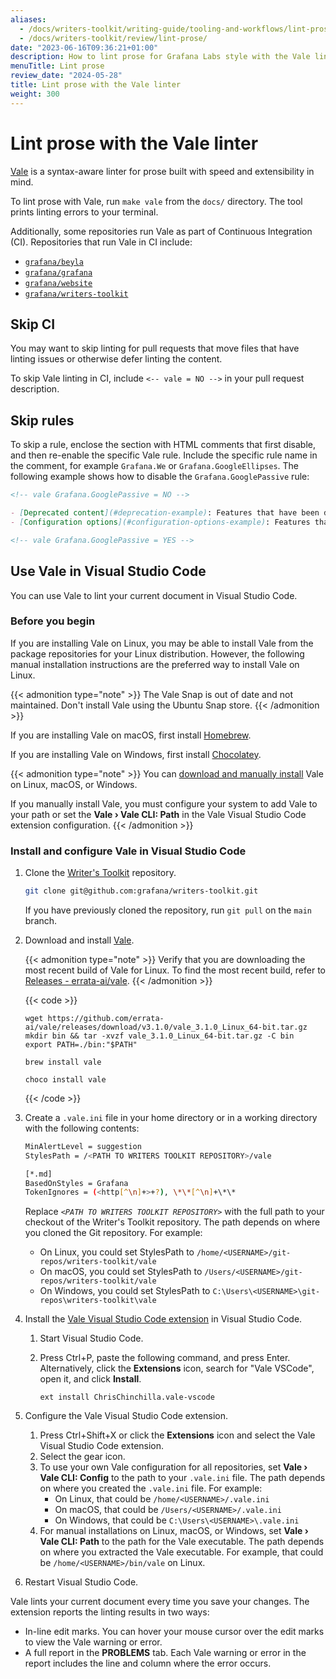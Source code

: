 ```yaml
---
aliases:
  - /docs/writers-toolkit/writing-guide/tooling-and-workflows/lint-prose/
  - /docs/writers-toolkit/review/lint-prose/
date: "2023-06-16T09:36:21+01:00"
description: How to lint prose for Grafana Labs style with the Vale linter.
menuTitle: Lint prose
review_date: "2024-05-28"
title: Lint prose with the Vale linter
weight: 300
---
```


# Lint prose with the Vale linter

[Vale](https://github.com/errata-ai/vale) is a syntax-aware linter for prose built with speed and extensibility in mind.

To lint prose with Vale, run `make vale` from the `docs/` directory.
The tool prints linting errors to your terminal.

Additionally, some repositories run Vale as part of Continuous Integration (CI).
Repositories that run Vale in CI include:

- [`grafana/beyla`](https://github.com/grafana/beyla/blob/main/.github/workflows/vale.yml)
- [`grafana/grafana`](https://github.com/grafana/grafana/blob/main/.github/workflows/vale.yml)
- [`grafana/website`](https://github.com/grafana/website/blob/master/.github/workflows/vale.yml)
- [`grafana/writers-toolkit`](https://github.com/grafana/writers-toolkit/blob/main/.github/workflows/validate-documentation.yml#L78-L88)

## Skip CI

You may want to skip linting for pull requests that move files that have linting issues or otherwise defer linting the content.

To skip Vale linting in CI, include `<-- vale = NO -->` in your pull request description.

## Skip rules

To skip a rule, enclose the section with HTML comments that first disable, and then re-enable the specific Vale rule. Include the specific rule name in the comment, for example `Grafana.We` or `Grafana.GoogleEllipses`. The following example shows how to disable the `Grafana.GooglePassive` rule:

```markdown
<!-- vale Grafana.GooglePassive = NO -->

- [Deprecated content](#deprecation-example): Features that have been deprecated, but still need to be documented for some time.
- [Configuration options](#configuration-options-example): Features that have several ways they can be configured.

<!-- vale Grafana.GooglePassive = YES -->
```

## Use Vale in Visual Studio Code

You can use Vale to lint your current document in Visual Studio Code.

### Before you begin

If you are installing Vale on Linux, you may be able to install Vale from the package repositories for your Linux distribution.
However, the following manual installation instructions are the preferred way to install Vale on Linux.

{{< admonition type="note" >}}
The Vale Snap is out of date and not maintained.
Don't install Vale using the Ubuntu Snap store.
{{< /admonition >}}

If you are installing Vale on macOS, first install [Homebrew](https://brew.sh/).

If you are installing Vale on Windows, first install [Chocolatey](https://chocolatey.org/install).

{{< admonition type="note" >}}
You can [download and manually install](https://vale.sh/docs/vale-cli/installation/#github-releases) Vale on Linux, macOS, or Windows.

If you manually install Vale, you must configure your system to add Vale to your path or set the **Vale › Vale CLI: Path** in the Vale Visual Studio Code extension configuration.
{{< /admonition >}}

### Install and configure Vale in Visual Studio Code

1. Clone the [Writer's Toolkit](https://github.com/grafana/writers-toolkit/) repository.

   ```bash
   git clone git@github.com:grafana/writers-toolkit.git
   ```

   If you have previously cloned the repository, run `git pull` on the `main` branch.

1. Download and install [Vale](https://vale.sh/docs/vale-cli/installation/).

   {{< admonition type="note" >}}
   Verify that you are downloading the most recent build of Vale for Linux.
   To find the most recent build, refer to [Releases - errata-ai/vale](https://github.com/errata-ai/vale/releases).
   {{< /admonition >}}

   {{< code >}}

   ```linux-cli
   wget https://github.com/errata-ai/vale/releases/download/v3.1.0/vale_3.1.0_Linux_64-bit.tar.gz
   mkdir bin && tar -xvzf vale_3.1.0_Linux_64-bit.tar.gz -C bin
   export PATH=./bin:"$PATH"
   ```

   ```macos
   brew install vale
   ```

   ```windows
   choco install vale
   ```

   {{< /code >}}

1. Create a `.vale.ini` file in your home directory or in a working directory with the following contents:

   ```bash
   MinAlertLevel = suggestion
   StylesPath = /<PATH TO WRITERS TOOLKIT REPOSITORY>/vale

   [*.md]
   BasedOnStyles = Grafana
   TokenIgnores = (<http[^\n]+>+?), \*\*[^\n]+\*\*
   ```

   Replace _`<PATH TO WRITERS TOOLKIT REPOSITORY>`_ with the full path to your checkout of the Writer's Toolkit repository.
   The path depends on where you cloned the Git repository. For example:

   - On Linux, you could set StylesPath to `/home/<USERNAME>/git-repos/writers-toolkit/vale`
   - On macOS, you could set StylesPath to `/Users/<USERNAME>/git-repos/writers-toolkit/vale`
   - On Windows, you could set StylesPath to `C:\Users\<USERNAME>\git-repos\writers-toolkit\vale`

1. Install the [Vale Visual Studio Code extension](https://marketplace.visualstudio.com/items?itemName=chrischinchilla.vale-vscode) in Visual Studio Code.

   1. Start Visual Studio Code.
   1. Press Ctrl+P, paste the following command, and press Enter.
      Alternatively, click the **Extensions** icon, search for "Vale VSCode", open it, and click **Install**.

      ```
      ext install ChrisChinchilla.vale-vscode
      ```

1. Configure the Vale Visual Studio Code extension.

   1. Press Ctrl+Shift+X or click the **Extensions** icon and select the Vale Visual Studio Code extension.
   1. Select the gear icon.
   1. To use your own Vale configuration for all repositories, set **Vale › Vale CLI: Config** to the path to your `.vale.ini` file.
      The path depends on where you created the `.vale.ini` file. For example:
      - On Linux, that could be `/home/<USERNAME>/.vale.ini`
      - On macOS, that could be `/Users/<USERNAME>/.vale.ini`
      - On Windows, that could be `C:\Users\<USERNAME>\.vale.ini`
   1. For manual installations on Linux, macOS, or Windows, set **Vale › Vale CLI: Path** to the path for the Vale executable.
      The path depends on where you extracted the Vale executable.
      For example, that could be `/home/<USERNAME>/bin/vale` on Linux.

1. Restart Visual Studio Code.

Vale lints your current document every time you save your changes.
The extension reports the linting results in two ways:

- In-line edit marks.
  You can hover your mouse cursor over the edit marks to view the Vale warning or error.
- A full report in the **PROBLEMS** tab.
  Each Vale warning or error in the report includes the line and column where the error occurs.
